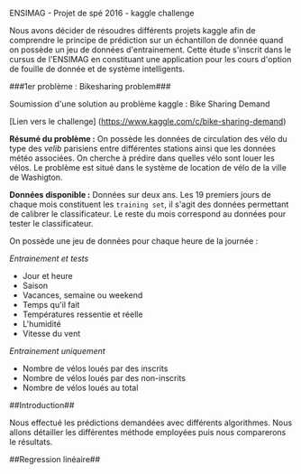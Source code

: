 ENSIMAG - Projet de spé 2016 - kaggle challenge

Nous avons décider de résoudres différents projets kaggle afin de comprendre le principe de prédiction sur un échantillon de donnée quand on possède un jeu de données d'entrainement. Cette étude s'inscrit dans le cursus de l'ENSIMAG en constituant une application pour les cours d'option de fouille de donnée et de système intelligents.

###1er problème : Bikesharing problem###

Soumission d'une solution au problème kaggle : Bike Sharing Demand

[Lien vers le challenge] (https://www.kaggle.com/c/bike-sharing-demand)

**Résumé du problème :** On possède les données de circulation des vélo du type des *velib* parisiens entre différentes stations ainsi que les données météo associées. On cherche à prédire dans quelles vélo sont louer les vélos. Le problème est situé dans le système de location de vélo de la ville de Washigton.

**Données disponible :** Données sur deux ans. Les 19 premiers jours de chaque mois constituent les `training set`, il s'agit des données permettant de calibrer le classificateur. Le reste du mois correspond au données pour tester le classificateur.

On possède une jeu de données pour chaque heure de la journée  :

*Entrainement et tests*

* Jour et heure
* Saison
* Vacances, semaine ou weekend
* Temps qu'il fait
* Températures ressentie et réelle
* L'humidité
* Vitesse du vent

*Entrainement uniquement*

* Nombre de vélos loués par des inscrits
* Nombre de vélos loués par des non-inscrits
* Nombre de vélos loués au total




##Introduction##

Nous effectué les prédictions demandées avec différents algorithmes. Nous allons détailler les différentes méthode employées puis nous comparerons le résultats.

##Regression linéaire##




